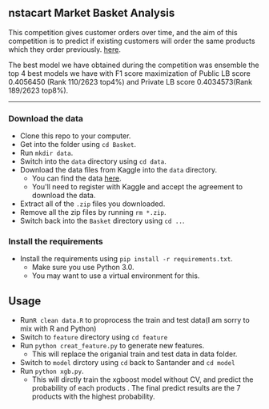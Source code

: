 nstacart Market Basket Analysis
-----------------------

This competition gives customer orders over time, and the aim of this competition is to predict if existing customers will order the same products which they order previously. [here](https://www.kaggle.com/c/instacart-market-basket-analysis).

The best model we have obtained during the competition was ensemble the top 4 best models we have with F1 score maximization of Public LB score 0.4056450 (Rank 110/2623 top4%) and Private LB score 0.4034573(Rank 189/2623 top8%).

----------------------

### Download the data

* Clone this repo to your computer.
* Get into the folder using `cd Basket`.
* Run `mkdir data`.
* Switch into the `data` directory using `cd data`.
* Download the data files from Kaggle into the `data` directory.  
    * You can find the data [here](https://www.kaggle.com/c/instacart-market-basket-analysis/data).
    * You'll need to register with Kaggle and accept the agreement to download the data.
* Extract all of the `.zip` files you downloaded.
* Remove all the zip files by running `rm *.zip`.
* Switch back into the `Basket` directory using `cd ..`.

### Install the requirements
 
* Install the requirements using `pip install -r requirements.txt`.
    * Make sure you use Python 3.0.
    * You may want to use a virtual environment for this.

Usage
-----------------------

* Run`R clean data.R` to proprocess the train and test data(I am sorry to mix with R and Python)
* Switch to `feature` directory using `cd feature`
* Run `python creat_feature.py` to generate new features.
    * This will replace the origanial train and test data in data folder.
* Switch to `model` dirctory using `cd` back to Santander and `cd model`
* Run `python xgb.py`.
    * This will dirctly train the xgboost model without CV, and predict the probability of each products
    . The final predict results are the 7 products with the highest probability.

